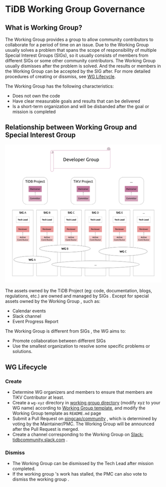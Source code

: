 # TiDB Working Group Governance

## What is Working Group?

The Working Group provides a group to allow community contributors to collaborate for a period of time on an issue. Due to the Working Group usually solves a problem that spans the scope of responsibility of multiple Special Interest Groups (SIGs), so it usually consists of members from different SIGs or some other community contributors. The Working Group usually dismisses after the problem is solved. And the results or members in the Working Group can be accepted by the SIG after. For more detailed procedures of creating or dissmiss, see [WG Lifecycle](#wg-lifecycle).

The Working Group has the following characteristics: 

* Does not own the code
* Have clear measurable goals and results that can be delivered
* Is a short-term organization and will be disbanded after the goal or mission is completed

## Relationship between Working Group and Special Interest Group

![wg_sig_relationship](../media/wg-sig.png)

The assets owned by the TiDB Project (eg: code, documentation, blogs, regulations, etc.) are owned and managed by SIGs . Except for special assets owned by the Working Group , such as:

* Calendar events
* Slack channel
* Event Progress Report

The Working Group is different from SIGs , the WG aims to:

* Promote collaboration between different SIGs
* Use the smallest organization to resolve some specific problems or solutions.

## WG Lifecycle 

### Create

* Determine WG organizers and members to ensure that members are TiKV Contributor at least.
* Create a `wg-xyz` directory in [working group directory](/working-groups) (modify xyz to your WG name) according to [Working Group template](/committee/wg-template.md), and modify the Working Group template as `README.md` page
* Submit a Pull Request on [pingcap/community](https://github.com/pingcap/community) , which is determined by voting by the Maintainer/PMC. The Working Group will be announced after the Pull Request is merged.
* Create a channel corresponding to the Working Group on [Slack: tidbcommunity.slack.com](https://join.slack.com/t/tidbcommunity/shared_invite/enQtNzc0MzI4ODExMDc4LWYwYmIzMjZkYzJiNDUxMmZlN2FiMGJkZjAyMzQ5NGU0NGY0NzI3NTYwMjAyNGQ1N2I2ZjAxNzc1OGUwYWM0NzE) . 

### Dismiss

* The Working Group can be dismissed by the Tech Lead after mission completed.
* If the working group 's work has stalled, the PMC can also vote to dismiss the working group .
